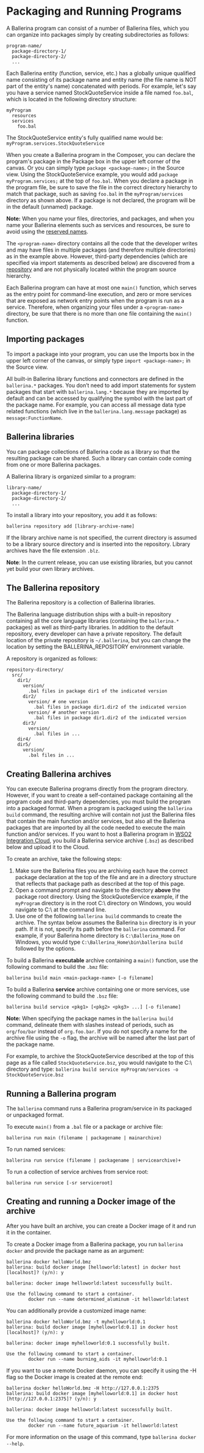 # Packaging and Running Programs

A Ballerina program can consist of a number of Ballerina files, which you can organize into packages simply by creating subdirectories as follows:

```
program-name/
  package-directory-1/
  package-directory-2/
  ...
```

Each Ballerina entity (function, service, etc.) has a globally unique qualified name consisting of its package name and entity name (the file name is NOT part of the entity's name) concatenated with periods. For example, let's say you have a service named StockQuoteService inside a file named `foo.bal`, which is located in the following directory structure:

```
myProgram
  resources
  services
    foo.bal
```
The StockQuoteService entity's fully qualified name would be: `myProgram.services.StockQuoteService` 

When you create a Ballerina program in the Composer, you can declare the program's package in the Package box in the upper left corner of the canvas. Or you can simply type `package <package-name>;` in the Source view. Using the StockQuoteService example, you would add `package myProgram.services;` at the top of `foo.bal`. When you declare a package in the program file, be sure to save the file in the correct directory hierarchy to match that package, such as saving `foo.bal` in the `myProgram/services` directory as shown above. If a package is not declared, the program will be in the default (unnamed) package. 

**Note:** When you name your files, directories, and packages, and when you name your Ballerina elements such as services and resources, be sure to avoid using the [reserved names](lang-overview.md#reserved-names).

The `<program-name>` directory contains all the code that the developer writes and may have files in multiple packages (and therefore multiple directories) as in the example above. However, third-party dependencies (which are specified via import statements as described below) are discovered from a [repository](#the-ballerina-repository) and are not physically located within the program source hierarchy. 

Each Ballerina program can have at most one `main()` function, which serves as the entry point for command-line execution, and zero or more services that are exposed as network entry points when the program is run as a service. Therefore, when organizing your files under a `<program-name>` directory, be sure that there is no more than one file containing the `main()` function. 

## Importing packages
To import a package into your program, you can use the Imports box in the upper left corner of the canvas, or simply type `import <package-name>;` in the Source view. 

All built-in Ballerina library functions and connectors are defined in the `ballerina.*` packages. You don’t need to add import statements for system packages that start with `ballerina.lang.*` because they are imported by default and can be accessed by qualifying the symbol with the last part of the package name. For example, you can access all message data type related functions (which live in the `ballerina.lang.message` package) as `message:FunctionName`. 

## Ballerina libraries

You can package collections of Ballerina code as a library so that the resulting package can be shared. Such a library can contain code coming from one or more Ballerina packages.

A Ballerina library is organized similar to a program:

```
library-name/
  package-directory-1/
  package-directory-2/
  ...
```

To install a library into your repository, you add it as follows:

```
ballerina repository add [library-archive-name]
```

If the library archive name is not specified, the current directory is assumed to be a library source directory and is inserted into the repository. Library archives have the file extension `.blz`.

**Note**: In the current release, you can use existing libraries, but you cannot yet build your own library archives.

## The Ballerina repository

The Ballerina repository is a collection of Ballerina libraries. 

The Ballerina language distribution ships with a built-in repository containing all the core language libraries (containing the `ballerina.*` packages) as well as third-party libraries. In addition to the default repository, every developer can have a private repository. The default location of the private repository is `~/.ballerina`, but you can change the location by setting the BALLERINA_REPOSITORY environment variable.

A repository is organized as follows:

```
repository-directory/
  src/
    dir1/
      version/
        .bal files in package dir1 of the indicated version
      dir2/
        version/ # one version
          .bal files in package dir1.dir2 of the indicated version
        version/ # another version
          .bal files in package dir1.dir2 of the indicated version
      dir3/
        version/
          .bal files in ...
    dir4/
    dir5/
      version/
        .bal files in ...
```

## Creating Ballerina archives

You can execute Ballerina programs directly from the program directory. However, if you want to create a self-contained package containing all the program code and third-party dependencies, you must build the program into a packaged format. When a program is packaged using the `ballerina build` command, the resulting archive will contain not just the Ballerina files that contain the main function and/or services, but also all the Ballerina packages that are imported by all the code needed to execute the main function and/or services. If you want to host a Ballerina program in [WSO2 Integration Cloud](http://wso2.com/integration), you build a Ballerina service archive (`.bsz`) as described below and upload it to the Cloud. 

To create an archive, take the following steps:

1. Make sure the Ballerina files you are archiving each have the correct package declaration at the top of the file and are in a directory structure that reflects that package path as described at the top of this page. 
1. Open a command prompt and navigate to the directory **above** the package root directory. Using the StockQuoteService example, if the `myProgram` directory is in the root C:\ directory on Windows, you would navigate to C:\ at the command line.
1. Use one of the following `ballerina build` commands to create the archive. The syntax below assumes the Ballerina `bin` directory is in your path. If it is not, specify its path before the `ballerina` command. For example, if your Ballerina home directory is `C:\Ballerina_Home` on Windows, you would type `C:\Ballerina_Home\bin\ballerina build` followed by the options.

To build a Ballerina **executable** archive containing a `main()` function, use the following command to build the `.bmz` file:
```
ballerina build main <main-package-name> [-o filename] 
```

To build a Ballerina **service** archive containing one or more services, use the following command to build the `.bsz` file:
```
ballerina build service <pkg1> [<pkg2> <pkg3> ...] [-o filename]
```

**Note:** When specifying the package names in the `ballerina build` command, delineate them with slashes instead of periods, such as `org/foo/bar` instead of `org.foo.bar`. If you do not specify a name for the archive file using the `-o` flag, the archive will be named after the last part of the package name. 

For example, to archive the StockQuoteService described at the top of this page as a file called `StockQuoteService.bsz`, you would navigate to the C:\ directory and type: `ballerina build service myProgram/services -o StockQuoteService.bsz`


## Running a Ballerina program

The `ballerina` command runs a Ballerina program/service in its packaged or unpackaged format.

To execute `main()` from a `.bal` file or a package or archive file:

```
ballerina run main (filename | packagename | mainarchive)
```

To run named services:

```
ballerina run service (filename | packagename | servicearchive)+ 
```

To run a collection of service archives from service root:

```
ballerina run service [-sr serviceroot]
```

## Creating and running a Docker image of the archive
After you have built an archive, you can create a Docker image of it and run it in the container. 

To create a Docker image from a Ballerina package, you run `ballerina docker` and provide the package name as an argument:

```
ballerina docker helloWorld.bmz
ballerina: build docker image [helloworld:latest] in docker host [localhost]? (y/n): y

ballerina: docker image helloworld:latest successfully built.

Use the following command to start a container.
        docker run --name determined_aluminum -it helloworld:latest

```

You can additionally provide a customized image name:

```
ballerina docker helloWorld.bmz -t myhelloworld:0.1
ballerina: build docker image [myhelloworld:0.1] in docker host [localhost]? (y/n): y

ballerina: docker image myhelloworld:0.1 successfully built.

Use the following command to start a container.
        docker run --name burning_aids -it myhelloworld:0.1

```

If you want to use a remote Docker daemon, you can specify it using the -H flag so the Docker image is created at the remote end:

```
ballerina docker helloWorld.bmz -H http://127.0.0.1:2375
ballerina: build docker image [myhelloworld:0.1] in docker host [http://127.0.0.1:2375]? (y/n): y

ballerina: docker image helloworld:latest successfully built.

Use the following command to start a container.
        docker run --name future_aquarium -it helloworld:latest
```

For more information on the usage of this command, type `ballerina docker --help`.
